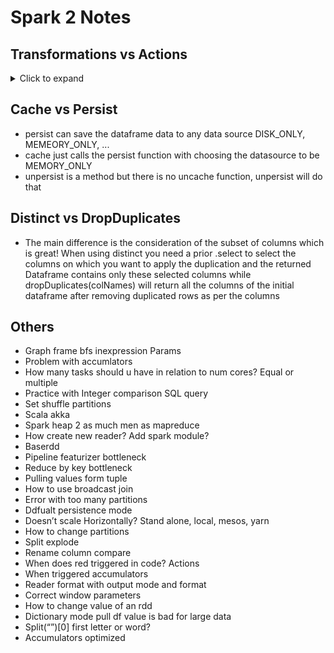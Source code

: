 # Spark 2 Notes

## Transformations vs Actions
<details>
  <summary> Click to expand </summary>

- Narrow transformations are the result of map, filter and such that is from the data from a single partition only, i.e. it is self-sustained. An output RDD has partitions with records that originate from a single partition in the parent RDD. Only a limited subset of partitions used to calculate the result. Spark groups narrow transformations as a stage which is called pipelining.

- Wide transformations are the result of groupByKey and reduceByKey. The data required to compute the records in a single partition may reside in many partitions of the parent RDD. Wide transformations are also called shuffle transformations as they may or may not depend on a shuffle. All of the tuples with the same key must end up in the same partition, processed by the same task. To satisfy these operations, Spark must execute RDD shuffle, which transfers data across cluster and results in a new stage with a new set of partitions.

- Optimzations done in the action, for improving the plan for all the transformations

- Examples
  - Commands
    * printSchema
    * cache
    * persist
    * unpersist
  - Actions
    * count
    * take
    * top
    * countByValue
    * show
    * reduce
    * fold
    * foreach
    * getNumPartitions
    * collect
    * max
    * sum
    * mean
    * stdev
    * countByKey
    * saveAsTextFile
  - Transformations
    - Narrow (results of select and filter, single partition)
      * map
      * flatMap
      * select
      * drop
      * filter
      * limit
      * mapPartition
      * mapPartitionsWithIndex
      * keyBy
      * sample
      * union
      * zip
      * coalesce - reduces number of shuffles (balances data on partitions) (shuffle flag disabled by default)
    - Wide
      * intersection
      * groupBy
      * sortBy
      * orderBy
      * groupByKey    
      * aggregate
      * aggregateBy
      * distinct
      * dropDuplicates
      * agg
      * reduceByKey
      * join
      * cartesian
      * partitionBy
      * repartition - increase or decrease num partitions (unbalnaced partitions)
    
</details>
  
## Cache vs Persist
- persist can save the dataframe data to any data source DISK_ONLY, MEMEORY_ONLY, ...
- cache just calls the persist function with choosing the datasource to be MEMORY_ONLY
- unpersist is a method but there is no uncache function, unpersist will do that

## Distinct vs DropDuplicates
- The main difference is the consideration of the subset of columns which is great! When using distinct you need a prior .select to select the columns on which you want to apply the duplication and the returned Dataframe contains only these selected columns while dropDuplicates(colNames) will return all the columns of the initial dataframe after removing duplicated rows as per the columns

## Others
- Graph frame bfs inexpression Params
- Problem with accumlators
- How many tasks should u have in relation to num cores? Equal or multiple  
- Practice with Integer comparison SQL query 
- Set shuffle partitions
- Scala akka
- Spark heap 2 as much men as mapreduce
- How create new reader? Add spark module?
- Baserdd
- Pipeline featurizer bottleneck
- Reduce by key bottleneck
- Pulling values form tuple
- How to use broadcast join
- Error with too many partitions
- Ddfualt persistence mode 
- Doesn’t scale Horizontally? Stand alone, local, mesos, yarn
- How to change partitions
- Split explode
- Rename column compare
- When does red triggered in code? Actions
- When triggered accumulators
- Reader format with output mode and format
- Correct window parameters
- How to change value of an rdd
- Dictionary mode pull df value is bad for large data 
- Split(“”)[0] first letter or word?
- Accumulators optimized
